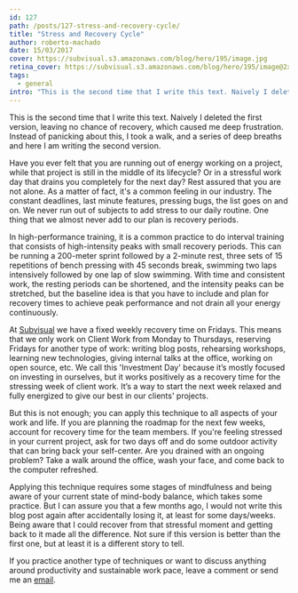 ```yaml
---
id: 127
path: /posts/127-stress-and-recovery-cycle/
title: "Stress and Recovery Cycle"
author: roberto-machado
date: 15/03/2017
cover: https://subvisual.s3.amazonaws.com/blog/hero/195/image.jpg
retina_cover: https://subvisual.s3.amazonaws.com/blog/hero/195/image@2x.jpg
tags:
  - general
intro: "This is the second time that I write this text. Naively I deleted the first version, leaving no chance of recovery, which caused me deep frustration. Instead of panicking about this, I took a walk, and a series of deep breaths and here I am writing the second version."
---
```


This is the second time that I write this text. Naively I deleted the first version, leaving no chance of recovery, which caused me deep frustration. Instead of panicking about this, I took a walk, and a series of deep breaths and here I am writing the second version.

Have you ever felt that you are running out of energy working on a project, while that project is still in the middle of its lifecycle? Or in a stressful work day that drains you completely for the next day? Rest assured that you are not alone. As a matter of fact, it's a common feeling in our industry. The constant deadlines, last minute features, pressing bugs, the list goes on and on. We never run out of subjects to add stress to our daily routine. One thing that we almost never add to our plan is recovery periods.

In high-performance training, it is a common practice to do interval training that consists of high-intensity peaks with small recovery periods. This can be running a 200-meter sprint followed by a 2-minute rest, three sets of 15 repetitions of bench pressing with 45 seconds break, swimming two laps intensively followed by one lap of slow swimming. With time and consistent work, the resting periods can be shortened, and the intensity peaks can be stretched, but the baseline idea is that you have to include and plan for recovery times to achieve peak performance and not drain all your energy continuously.
 
At [Subvisual](https://subvisual.co/) we have a fixed weekly recovery time on Fridays. This means that we only work on Client Work from Monday to Thursdays, reserving Fridays for another type of work: writing blog posts, rehearsing workshops, learning new technologies, giving internal talks at the office, working on open source, etc. We call this 'Investment Day' because it’s mostly focused on investing in ourselves, but it works positively as a recovery time for the stressing week of client work. It’s a way to start the next week relaxed and fully energized to give our best in our clients' projects.

But this is not enough; you can apply this technique to all aspects of your work and life. If you are planning the roadmap for the next few weeks, account for recovery time for the team members. If you're feeling stressed in your current project, ask for two days off and do some outdoor activity that can bring back your self-center. Are you drained with an ongoing problem? Take a walk around the office, wash your face, and come back to the computer refreshed.

Applying this technique requires some stages of mindfulness and being aware of your current state of mind-body balance, which takes some practice. But I can assure you that a few months ago, I would not write this blog post again after accidentally losing it, at least for some days/weeks. Being aware that I could recover from that stressful moment and getting back to it made all the difference. Not sure if this version is better than the first one, but at least it is a different story to tell.

If you practice another type of techniques or want to discuss anything around productivity and sustainable work pace, leave a comment or send me an [email](mailto:roberto@subvisual.co). 



